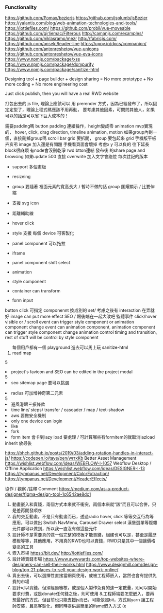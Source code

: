 ### Functionality

https://github.com/Pomax/bezierjs
https://github.com/jsplumb/jsBezier
https://yalantis.com/blog/web-animation-technologies-and-tools/
https://lottiefiles.com/
https://github.com/probil/vue-moveable
https://github.com/girliemac/Filterous
http://camanjs.com/examples/
https://github.com/niklasramo/mezr
http://fabricjs.com/
https://github.com/anseki/leader-line
https://uppy.io/docs/companion/
https://github.com/antonreshetov/vue-unicons
https://github.com/antonreshetov/vue-eva-icons
https://www.npmjs.com/package/xss
https://www.npmjs.com/package/dompurify
https://www.npmjs.com/package/sanitize-html

Designing tool + page builder + design sharing = No more prototype + No more coding + No more engineering cost

Just click publish, then you will have a real RWD website

打包出去的 js file, 理論上應該可以 用 prerender 方式，因為已經發布了，所以固定定型了，理論上程式碼應該不用再動，
要考慮其他因素，可問問其他人，如果可以的話是可以省下巨大成本的！

需要padding嗎
button padding 連續操作，height變成零
animation mvp實現的， hover, click, drag direction, timeline animation, motion
如果group內剩一個，直接刪掉group嗎
scroll bar
grid 要拆開，
group 要包起來
grid 手機版平板卉亥弔
image 加入還是有問題
手機看頁面會壞掉
考慮x y 可以負的
往下延長block很麻煩
有node會沒刪乾淨
rwd
btton連結
發布後 的share page and browsing
如果update 500 直接 overwrite
加入文字會跑位
每次註記的版本
  
- support 多個畫板  
- resizeing
- group 要隨著 裡面元素的寬高長大 / 暫時不做的話 group 匡耀顯示 / 比要伸縮
- 支援 svg icon
- 距離輔助線
- hover click
- style 支援 每個 device 可客製化
- panel component 可以拖拉

- iframe
- panel component shift select
- animation
- style component
- container can transform
- form input

button click 可指定 componennt 換成別的 set/ 考慮之後有 interaction 在弄就好
image can put more effect
SEO / 跟後端在一起大改吧
監聽事件 click/hover visible or / scroll
event can trigger style component or animation component change
event can animation component, animation component can trigger style component change
animation control timing and transition, rest of stuff will be control by style component

<ol>
每個用戶都有一個 playground 進去可以馬上玩
sanitize-html
<li>road map</li>
</ol>

5<li>project's favicon and SEO can be edited in the project modal</li>
5<li>seo sitemap page 要可以挑選</li>

<li>radius 可加增神奇第二元素</li>
5<li>避風港跟三振條款</li>
<li>time line/ steps/ transfer / cascader / map / text-shadow</li>
<li>aws 要做安全機制</li>
<li>only one device can login</li>
<li>like</li>
<li>fork</li>
<li>form item 會卡到lazy load 要處理 / 可計算哪些有formitem的就取消lazload</li>
inherit 放最後

https://bhch.github.io/posts/2019/03/adding-rotation-handles-in-interact-js/
https://codepen.io/taye/pen/wrrxKb
Better Asset Management https://wishlist.webflow.com/ideas/WEBFLOW-I-1057
Webflow Desktop / Offline Application https://wishlist.webflow.com/ideas/DESIGNER-I-13
https://tympanus.net/Development/ColorExtraction/
https://tympanus.net/Development/HeaderEffects/

協作 / 觀察 /註釋 Comment
https://medium.com/as-a-product-designer/figma-design-tool-1c6542ae8dc1



1. 動畫嵌入和賣錢，兩個方式本來就不衝突，兩個本來就“該”而且可以合併，只是差再開發順序
2. 我的交互動畫，不是只有動畫而已，透過radio hover, click 等等交互行為等應用，可以做出 Switch NavMenu, Carousel Drawer select 漢堡選單等複雜元件都可以做到，所以我一直沒有做這些元件
3. 設計師不是需要真的做一個完整的模板才能賣錢，組建也可以是，甚至是履歷模板等等，其他應用，不用真的RWD也可以賣錢，RWD只是其中一個讓價格變高的工具
4. 嵌入市場 https://bit.dev/  http://lottiefiles.com/
5. 設計師賣錢市場
https://www.awwwards.com/top-websites-where-designers-can-sell-their-works.html
https://www.designhill.com/design-blog/top-21-places-to-sell-your-design-work-online/
6. 賣出去後，可以選擇性直接當網頁使用，或被工程師嵌入，當然也會有提供免費的市場
7. 設計可以賣錢，但須經過審核，或是個人製作免費的達一定數量，則可以開始要求付費，或是donate任何錢之後，則可使用
8.工程師端要怎麼嵌入，要再想最好的方式，但目前也只能支援js而已，可能依照bit，方式用yarn 讓工程師安裝，且高客製化，但同時提供最簡單的ifame嵌入方式 (e
